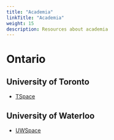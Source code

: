 ```yaml
---
title: "Academia"
linkTitle: "Academia"
weight: 15
description: Resources about academia
---
```


# Ontario

## University of Toronto
* [TSpace](https://tspace.library.utoronto.ca/)

## University of Waterloo
* [UWSpace](https://uwspace.uwaterloo.ca/)
